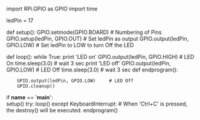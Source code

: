import RPi.GPIO as GPIO 
import time
 
ledPin = 17
 
def setup():
        GPIO.setmode(GPIO.BOARD)       # Numbering of Pins
        GPIO.setup(ledPin, GPIO.OUT)   # Set ledPin as output
        GPIO.output(ledPin, GPIO.LOW)  # Set ledPin to LOW to turn Off the LED
 
def loop():
        while True:
                print 'LED on'
                GPIO.output(ledPin, GPIO.HIGH)   # LED On
                time.sleep(3.0)                  # wait 3 sec
                print 'LED off'
                GPIO.output(ledPin, GPIO.LOW)   # LED Off
                time.sleep(3.0)                 # wait 3 sec
def endprogram():
 
        GPIO.output(ledPin, GPIO.LOW)     # LED Off
        GPIO.cleanup()                    

if __name__ == '__main__':         
        setup()
        try:
                loop()
        except KeyboardInterrupt:  # When 'Ctrl+C' is pressed, the destroy() will be  executed.
                endprogram()
